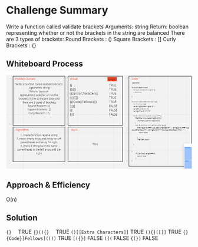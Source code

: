 # Challenge Summary
<!-- Description of the challenge -->
Write a function called validate brackets
Arguments: string
Return: boolean
representing whether or not the brackets in the string are balanced
There are 3 types of brackets:
Round Brackets : ()
Square Brackets : []
Curly Brackets : {}
## Whiteboard Process
<!-- Embedded whiteboard image -->
![](javascript/stack-queue-brackets/bracket.PNG)
## Approach & Efficiency
<!-- What approach did you take? Why? What is the Big O space/time for this approach? -->
O(n)
## Solution
<!-- Show how to run your code, and examples of it in action -->
`{}  `                  	TRUE
`{}(){}  `              	TRUE
`()[[Extra Characters]]`	TRUE
`(){}[[]]`	                TRUE
`{}{Code}[Fellows](())`   	TRUE
`[({}]`	                    FALSE
`(](`	                    FALSE
`{(})`	                    FALSE